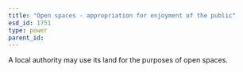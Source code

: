 ```yaml
---
title: "Open spaces - appropriation for enjoyment of the public"
esd_id: 1751
type: power
parent_id:  
---
```


A local authority may use its land for the purposes of open spaces.

